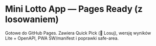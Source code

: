 # Mini Lotto App — Pages Ready (z losowaniem)

Gotowe do GitHub Pages. Zawiera Quick Pick (🎲 Losuj), wersję wyników Lite + OpenAPI, PWA SW/manifest i poprawki safe-area.
